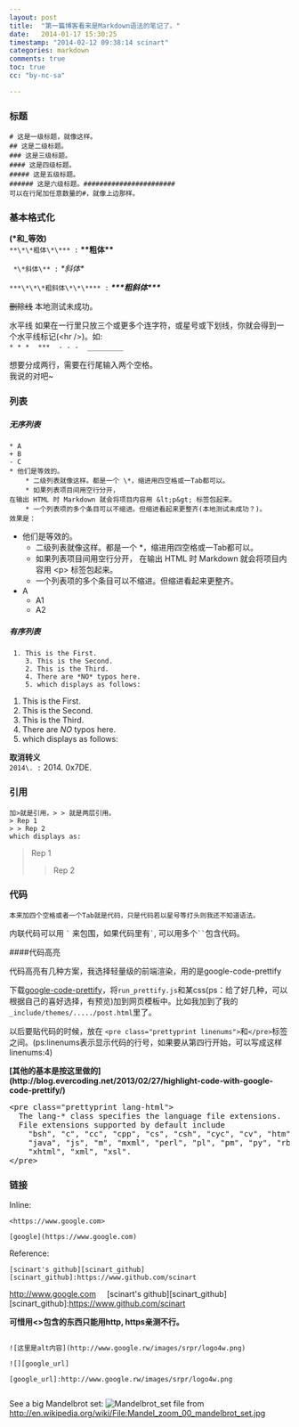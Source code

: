 ```yaml
---
layout: post
title:  "第一篇博客看来是Markdown语法的笔记了。"
date:   2014-01-17 15:30:25
timestamp: "2014-02-12 09:38:14 scinart"
categories: markdown
comments: true
toc: true
cc: "by-nc-sa"

---
```


### 标题 ##
	# 这是一级标题，就像这样。
	## 这是二级标题。
	### 这是三级标题。
	#### 这是四级标题。
	##### 这是五级标题。
	###### 这是六级标题。#######################
	可以在行尾加任意数量的#，就像上边那样。

### 基本格式化
**(\*和\_等效)<br/>**
` **\*\*粗体\*\*** : ` **\*\*粗体\*\***

` *\*斜体\** :` *\*斜体\**

` ***\*\*\*粗斜体\*\*\**** : ` ***\*\*\*粗斜体\*\*\****

~~删除线~~ 本地测试未成功。

水平线 如果在一行里只放三个或更多个连字符，或星号或下划线，你就会得到一个水平线标记(&lt;hr /&gt;)。如:  
` * * * `&nbsp;&nbsp;&nbsp;&nbsp;` *** `&nbsp;&nbsp;&nbsp;&nbsp;` - - - `&nbsp;&nbsp;&nbsp;&nbsp;` _________ `

想要分成两行，需要在行尾输入两个空格。  
我说的对吧~
### 列表 ##

##### 无序列表
<pre><code>* A
+ B
- C
* 他们是等效的。
	* 二级列表就像这样。都是一个 \*，缩进用四空格或一Tab都可以。
	* 如果列表项目间用空行分开，
在输出 HTML 时 Markdown 就会将项目内容用 &amp;lt;p&amp;gt; 标签包起来。
	* 一个列表项的多个条目可以不缩进。但缩进看起来更整齐(本地测试未成功？)。
效果是：</code></pre>

* 他们是等效的。
	* 二级列表就像这样。都是一个 \*，缩进用四空格或一Tab都可以。
	* 如果列表项目间用空行分开，
在输出 HTML 时 Markdown 就会将项目内容用 &lt;p&gt; 标签包起来。
	* 一个列表项的多个条目可以不缩进。但缩进看起来更整齐。
* A
	* A1
	* A2

##### 有序列表
<pre><code>	1. This is the First.
	3. This is the Second.
	2. This is the Third.
	4. There are *NO* typos here.
	5. which displays as follows:</code></pre>

1. This is the First.
3. This is the Second.
2. This is the Third.
4. There are *NO* typos here.
5. which displays as follows:

**取消转义** <br/>
` 2014\. : ` 2014\. 0x7DE.

### 引用

<pre><code>加&gt;就是引用，&gt; &gt; 就是两层引用。
&gt; Rep 1
&gt; &gt; Rep 2
which displays as:</code></pre>
> Rep 1
> > Rep 2

### 代码

	本来加四个空格或者一个Tab就是代码，只是代码若以星号等打头则我还不知道语法。
内联代码可以用 `` ` `` 来包围，如果代码里有`` ` ``, 可以用多个``` `` ```包含代码。

####代码高亮

代码高亮有几种方案，我选择轻量级的前端渲染，用的是google-code-prettify

下载[google-code-prettify](https://code.google.com/p/google-code-prettify/)，将`run_prettify.js`和某css(ps：给了好几种，可以根据自己的喜好选择，有预览)加到网页模板中。比如我加到了我的 `_include/themes/...../post.html`里了。

以后要贴代码的时候，放在 `<pre class="prettyprint linenums">`和`</pre>`标签之间。(ps:linenums表示显示代码的行号，如果要从第四行开始，可以写成这样linenums:4)

<strong>
[其他的基本是按这里做的](http://blog.evercoding.net/2013/02/27/highlight-code-with-google-code-prettify/)
</strong>

<pre class="prettyprint lang-html">
&lt;pre class="prettyprint lang-html"&gt;
  The lang-* class specifies the language file extensions.
  File extensions supported by default include
    "bsh", "c", "cc", "cpp", "cs", "csh", "cyc", "cv", "htm", "html",
    "java", "js", "m", "mxml", "perl", "pl", "pm", "py", "rb", "sh",
    "xhtml", "xml", "xsl".
&lt;/pre&gt;
</pre>

### 链接

Inline:
<pre><code>&lt;https://www.google.com&gt;</code></pre>
<pre><code>[google](https://www.google.com)</code></pre>
Reference:
<pre><code>[scinart's github][scinart_github]<br/>[scinart_github]:https://www.github.com/scinart</code></pre>

<http://www.google.com>&nbsp;&nbsp;&nbsp;&nbsp;&nbsp;[scinart's github][scinart_github]
[scinart_github]:https://www.github.com/scinart

**可惜用<>包含的东西只能用http, https亲测不行。**

<pre><code>
![这里是alt内容](http://www.google.rw/images/srpr/logo4w.png)<br/>
![][google_url]<br/>
[google_url]:http://www.google.rw/images/srpr/logo4w.png<br/>
</code></pre>

See a big Mandelbrot set:
![Mandelbrot_set](http://upload.wikimedia.org/wikipedia/commons/2/21/Mandel_zoom_00_mandelbrot_set.jpg)
file from <http://en.wikipedia.org/wiki/File:Mandel_zoom_00_mandelbrot_set.jpg>



